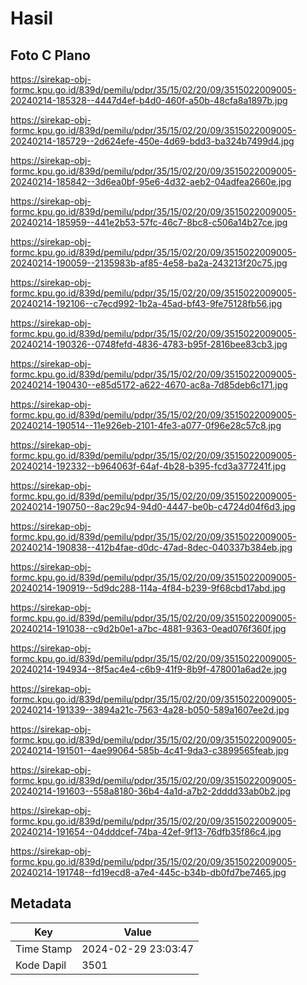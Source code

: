 # Hasil

## Foto C Plano

https://sirekap-obj-formc.kpu.go.id/839d/pemilu/pdpr/35/15/02/20/09/3515022009005-20240214-185328--4447d4ef-b4d0-460f-a50b-48cfa8a1897b.jpg

https://sirekap-obj-formc.kpu.go.id/839d/pemilu/pdpr/35/15/02/20/09/3515022009005-20240214-185729--2d624efe-450e-4d69-bdd3-ba324b7499d4.jpg

https://sirekap-obj-formc.kpu.go.id/839d/pemilu/pdpr/35/15/02/20/09/3515022009005-20240214-185842--3d6ea0bf-95e6-4d32-aeb2-04adfea2660e.jpg

https://sirekap-obj-formc.kpu.go.id/839d/pemilu/pdpr/35/15/02/20/09/3515022009005-20240214-185959--441e2b53-57fc-46c7-8bc8-c506a14b27ce.jpg

https://sirekap-obj-formc.kpu.go.id/839d/pemilu/pdpr/35/15/02/20/09/3515022009005-20240214-190059--2135983b-af85-4e58-ba2a-243213f20c75.jpg

https://sirekap-obj-formc.kpu.go.id/839d/pemilu/pdpr/35/15/02/20/09/3515022009005-20240214-192106--c7ecd992-1b2a-45ad-bf43-9fe75128fb56.jpg

https://sirekap-obj-formc.kpu.go.id/839d/pemilu/pdpr/35/15/02/20/09/3515022009005-20240214-190326--0748fefd-4836-4783-b95f-2816bee83cb3.jpg

https://sirekap-obj-formc.kpu.go.id/839d/pemilu/pdpr/35/15/02/20/09/3515022009005-20240214-190430--e85d5172-a622-4670-ac8a-7d85deb6c171.jpg

https://sirekap-obj-formc.kpu.go.id/839d/pemilu/pdpr/35/15/02/20/09/3515022009005-20240214-190514--11e926eb-2101-4fe3-a077-0f96e28c57c8.jpg

https://sirekap-obj-formc.kpu.go.id/839d/pemilu/pdpr/35/15/02/20/09/3515022009005-20240214-192332--b964063f-64af-4b28-b395-fcd3a377241f.jpg

https://sirekap-obj-formc.kpu.go.id/839d/pemilu/pdpr/35/15/02/20/09/3515022009005-20240214-190750--8ac29c94-94d0-4447-be0b-c4724d04f6d3.jpg

https://sirekap-obj-formc.kpu.go.id/839d/pemilu/pdpr/35/15/02/20/09/3515022009005-20240214-190838--412b4fae-d0dc-47ad-8dec-040337b384eb.jpg

https://sirekap-obj-formc.kpu.go.id/839d/pemilu/pdpr/35/15/02/20/09/3515022009005-20240214-190919--5d9dc288-114a-4f84-b239-9f68cbd17abd.jpg

https://sirekap-obj-formc.kpu.go.id/839d/pemilu/pdpr/35/15/02/20/09/3515022009005-20240214-191038--c9d2b0e1-a7bc-4881-9363-0ead076f360f.jpg

https://sirekap-obj-formc.kpu.go.id/839d/pemilu/pdpr/35/15/02/20/09/3515022009005-20240214-194934--8f5ac4e4-c6b9-41f9-8b9f-478001a6ad2e.jpg

https://sirekap-obj-formc.kpu.go.id/839d/pemilu/pdpr/35/15/02/20/09/3515022009005-20240214-191339--3894a21c-7563-4a28-b050-589a1607ee2d.jpg

https://sirekap-obj-formc.kpu.go.id/839d/pemilu/pdpr/35/15/02/20/09/3515022009005-20240214-191501--4ae99064-585b-4c41-9da3-c3899565feab.jpg

https://sirekap-obj-formc.kpu.go.id/839d/pemilu/pdpr/35/15/02/20/09/3515022009005-20240214-191603--558a8180-36b4-4a1d-a7b2-2dddd33ab0b2.jpg

https://sirekap-obj-formc.kpu.go.id/839d/pemilu/pdpr/35/15/02/20/09/3515022009005-20240214-191654--04dddcef-74ba-42ef-9f13-76dfb35f86c4.jpg

https://sirekap-obj-formc.kpu.go.id/839d/pemilu/pdpr/35/15/02/20/09/3515022009005-20240214-191748--fd19ecd8-a7e4-445c-b34b-db0fd7be7465.jpg


## Metadata

| Key        | Value               |
| ---------- | ------------------- |
| Time Stamp | 2024-02-29 23:03:47 |
| Kode Dapil | 3501                |




